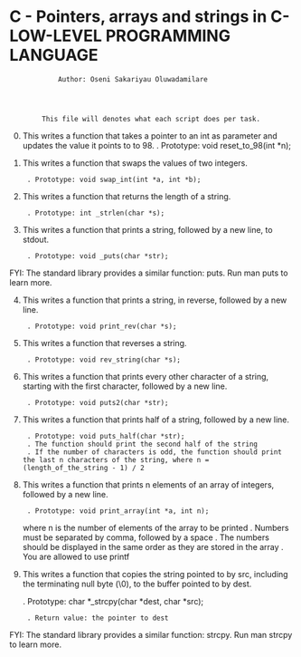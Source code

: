#		C - Pointers, arrays and strings in C-LOW-LEVEL PROGRAMMING LANGUAGE




				Author: Oseni Sakariyau Oluwadamilare




			This file will denotes what each script does per task.


0. This writes a function that takes a pointer to an int as parameter and updates the value it points to to 98.
		. Prototype: void reset_to_98(int *n);

1. This writes a function that swaps the values of two integers.

    	. Prototype: void swap_int(int *a, int *b);

2. This writes a function that returns the length of a string.

    	. Prototype: int _strlen(char *s);


3. This writes a function that prints a string, followed by a new line, to stdout.

    	. Prototype: void _puts(char *str);

FYI: The standard library provides a similar function: puts. Run man puts to learn more.


4. This writes a function that prints a string, in reverse, followed by a new line.

    	. Prototype: void print_rev(char *s);


5. This writes a function that reverses a string.

    	. Prototype: void rev_string(char *s);


6. This writes a function that prints every other character of a string, starting with the first character, followed by a new line.

    	. Prototype: void puts2(char *str);


7. This writes a function that prints half of a string, followed by a new line.

    	. Prototype: void puts_half(char *str);
    	. The function should print the second half of the string
    	. If the number of characters is odd, the function should print the last n characters of the string, where n = (length_of_the_string - 1) / 2


8. This writes a function that prints n elements of an array of integers, followed by a new line.

    	. Prototype: void print_array(int *a, int n);
    where n is the number of elements of the array to be printed
    	. Numbers must be separated by comma, followed by a space
    	. The numbers should be displayed in the same order as they are stored in the array
    	. You are allowed to use printf


9. This writes a function that copies the string pointed to by src, including the terminating null byte (\0), to the buffer pointed to by dest.

	. Prototype: char *_strcpy(char *dest, char *src);

    	. Return value: the pointer to dest

FYI: The standard library provides a similar function: strcpy. Run man strcpy to learn more.
 
